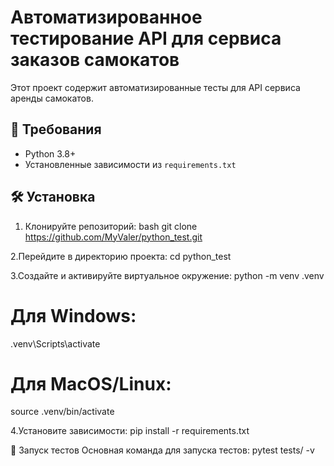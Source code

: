 # Автоматизированное тестирование API для сервиса заказов самокатов

Этот проект содержит автоматизированные тесты для API сервиса аренды самокатов.

## 📌 Требования

- Python 3.8+
- Установленные зависимости из `requirements.txt`

## 🛠 Установка

1. Клонируйте репозиторий:
   bash
   git clone https://github.com/MyValer/python_test.git

2.Перейдите в директорию проекта:
  cd python_test

3.Создайте и активируйте виртуальное окружение:
 python -m venv .venv
 # Для Windows:
 .venv\Scripts\activate
 # Для MacOS/Linux:
 source .venv/bin/activate

4.Установите зависимости:
  pip install -r requirements.txt

🚀 Запуск тестов
Основная команда для запуска тестов:
pytest tests/ -v
